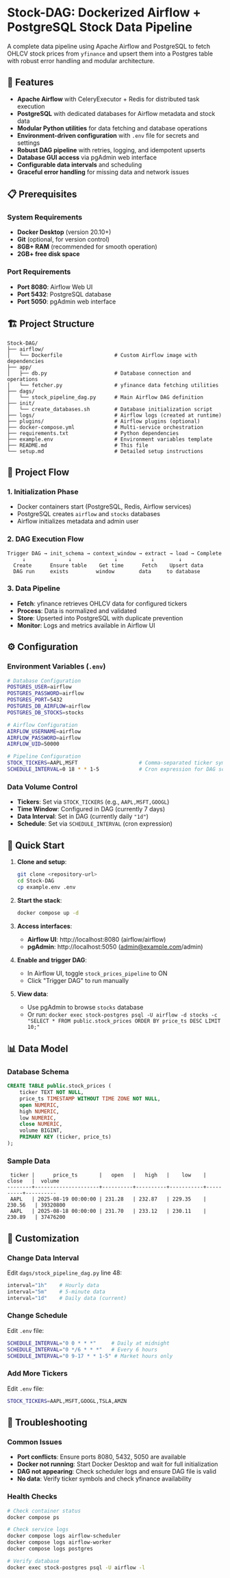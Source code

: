 # Stock-DAG: Dockerized Airflow + PostgreSQL Stock Data Pipeline

A complete data pipeline using Apache Airflow and PostgreSQL to fetch OHLCV stock prices from `yfinance` and upsert them into a Postgres table with robust error handling and modular architecture.

## 🚀 Features

- **Apache Airflow** with CeleryExecutor + Redis for distributed task execution
- **PostgreSQL** with dedicated databases for Airflow metadata and stock data
- **Modular Python utilities** for data fetching and database operations
- **Environment-driven configuration** with `.env` file for secrets and settings
- **Robust DAG pipeline** with retries, logging, and idempotent upserts
- **Database GUI access** via pgAdmin web interface
- **Configurable data intervals** and scheduling
- **Graceful error handling** for missing data and network issues

## 📋 Prerequisites

### System Requirements
- **Docker Desktop** (version 20.10+)
- **Git** (optional, for version control)
- **8GB+ RAM** (recommended for smooth operation)
- **2GB+ free disk space**

### Port Requirements
- **Port 8080**: Airflow Web UI
- **Port 5432**: PostgreSQL database
- **Port 5050**: pgAdmin web interface

## 🏗️ Project Structure

```
Stock-DAG/
├── airflow/
│   └── Dockerfile                 # Custom Airflow image with dependencies
├── app/
│   ├── db.py                      # Database connection and operations
│   └── fetcher.py                 # yfinance data fetching utilities
├── dags/
│   └── stock_pipeline_dag.py      # Main Airflow DAG definition
├── init/
│   └── create_databases.sh        # Database initialization script
├── logs/                          # Airflow logs (created at runtime)
├── plugins/                       # Airflow plugins (optional)
├── docker-compose.yml             # Multi-service orchestration
├── requirements.txt               # Python dependencies
├── example.env                    # Environment variables template
├── README.md                      # This file
└── setup.md                       # Detailed setup instructions
```

## 🔄 Project Flow

### 1. **Initialization Phase**
- Docker containers start (PostgreSQL, Redis, Airflow services)
- PostgreSQL creates `airflow` and `stocks` databases
- Airflow initializes metadata and admin user

### 2. **DAG Execution Flow**
```
Trigger DAG → init_schema → context_window → extract → load → Complete
     ↓              ↓              ↓           ↓        ↓
  Create      Ensure table    Get time      Fetch    Upsert data
  DAG run     exists         window        data     to database
```

### 3. **Data Pipeline**
- **Fetch**: yfinance retrieves OHLCV data for configured tickers
- **Process**: Data is normalized and validated
- **Store**: Upserted into PostgreSQL with duplicate prevention
- **Monitor**: Logs and metrics available in Airflow UI

## ⚙️ Configuration

### Environment Variables (`.env`)
```bash
# Database Configuration
POSTGRES_USER=airflow
POSTGRES_PASSWORD=airflow
POSTGRES_PORT=5432
POSTGRES_DB_AIRFLOW=airflow
POSTGRES_DB_STOCKS=stocks

# Airflow Configuration
AIRFLOW_USERNAME=airflow
AIRFLOW_PASSWORD=airflow
AIRFLOW_UID=50000

# Pipeline Configuration
STOCK_TICKERS=AAPL,MSFT                    # Comma-separated ticker symbols
SCHEDULE_INTERVAL=0 18 * * 1-5             # Cron expression for DAG scheduling
```

### Data Volume Control
- **Tickers**: Set via `STOCK_TICKERS` (e.g., `AAPL,MSFT,GOOGL`)
- **Time Window**: Configured in DAG (currently 7 days)
- **Data Interval**: Set in DAG (currently daily `"1d"`)
- **Schedule**: Set via `SCHEDULE_INTERVAL` (cron expression)

## 🎯 Quick Start

1. **Clone and setup**:
   ```bash
   git clone <repository-url>
   cd Stock-DAG
   cp example.env .env
   ```

2. **Start the stack**:
   ```bash
   docker compose up -d
   ```

3. **Access interfaces**:
   - **Airflow UI**: http://localhost:8080 (airflow/airflow)
   - **pgAdmin**: http://localhost:5050 (admin@example.com/admin)

4. **Enable and trigger DAG**:
   - In Airflow UI, toggle `stock_prices_pipeline` to ON
   - Click "Trigger DAG" to run manually

5. **View data**:
   - Use pgAdmin to browse `stocks` database
   - Or run: `docker exec stock-postgres psql -U airflow -d stocks -c "SELECT * FROM public.stock_prices ORDER BY price_ts DESC LIMIT 10;"`

## 📊 Data Model

### Database Schema
```sql
CREATE TABLE public.stock_prices (
    ticker TEXT NOT NULL,
    price_ts TIMESTAMP WITHOUT TIME ZONE NOT NULL,
    open NUMERIC,
    high NUMERIC,
    low NUMERIC,
    close NUMERIC,
    volume BIGINT,
    PRIMARY KEY (ticker, price_ts)
);
```

### Sample Data
```
 ticker |      price_ts       |   open   |   high   |    low    |  close   |  volume
--------+---------------------+----------+----------+-----------+----------+----------
 AAPL   | 2025-08-19 00:00:00 | 231.28   | 232.87   | 229.35    | 230.56   | 39320800
 AAPL   | 2025-08-18 00:00:00 | 231.70   | 233.12   | 230.11    | 230.89   | 37476200
```

## 🔧 Customization

### Change Data Interval
Edit `dags/stock_pipeline_dag.py` line 48:
```python
interval="1h"    # Hourly data
interval="5m"    # 5-minute data
interval="1d"    # Daily data (current)
```

### Change Schedule
Edit `.env` file:
```bash
SCHEDULE_INTERVAL="0 0 * * *"     # Daily at midnight
SCHEDULE_INTERVAL="0 */6 * * *"   # Every 6 hours
SCHEDULE_INTERVAL="0 9-17 * * 1-5" # Market hours only
```

### Add More Tickers
Edit `.env` file:
```bash
STOCK_TICKERS=AAPL,MSFT,GOOGL,TSLA,AMZN
```

## 🐛 Troubleshooting

### Common Issues
- **Port conflicts**: Ensure ports 8080, 5432, 5050 are available
- **Docker not running**: Start Docker Desktop and wait for full initialization
- **DAG not appearing**: Check scheduler logs and ensure DAG file is valid
- **No data**: Verify ticker symbols and check yfinance availability

### Health Checks
```bash
# Check container status
docker compose ps

# Check service logs
docker compose logs airflow-scheduler
docker compose logs airflow-worker
docker compose logs postgres

# Verify database
docker exec stock-postgres psql -U airflow -l
```
